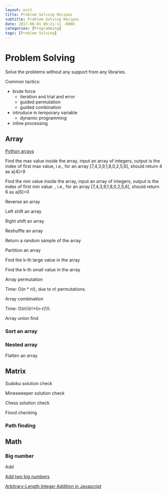 ```yaml
---
layout: post
title: Problem Solving Recipes
subtitle: Problem Solving Recipes
date: 2017-06-01 06:21:11 -0800
categories: [Programming]
tags: [Problem Solving]
---
```

# Problem Solving

Solve the problems without any support from any libraries.

Common tactics:

* brute force
  * iteration and trial and error
  * guided permutation
  * guided combination
* introduce in temporary variable
  * dynamic programming
* inline processing

## Array

[Python arrays](https://knaidu.gitbooks.io/problem-solving/arrays/)

Find the max value inside the array, input an array of integers, output is the index of first max value, i.e., for an array [7,4,3,9,1,8,0,2,5,6], should return 4 as a[4]=9

Find the min value inside the array, input an array of integers, output is the index of first min value.
, i.e., for an array [7,4,3,9,1,8,0,2,5,6], should return 6 as a[6]=0

Reverse an array

Left shift an array

Right shift an array

Reshuffle an array

Return a random sample of the array

Partition an array

Find the k-th large value in the array

Find the k-th small value in the array

Array permutation

Time: O(n * n!), due to n! permutations.

Array combination

Time: O(n!/(r!*(n-r)!)).

Array union find

### Sort an array

### Nested array

Flatten an array

## Matrix

Sudoku solution check

Minesweeper solution check

Chess solution check

Flood checking

### Path finding

## Math

### Big number

Add

[Add two big numbers](https://stackoverflow.com/questions/41952655/how-to-add-two-big-numbers-in-javascript)

[Arbitrary-Length Integer Addition in Javascript](http://www.discoversdk.com/knowledge-base/arbitrary-length-integer-addition-in-javascript)